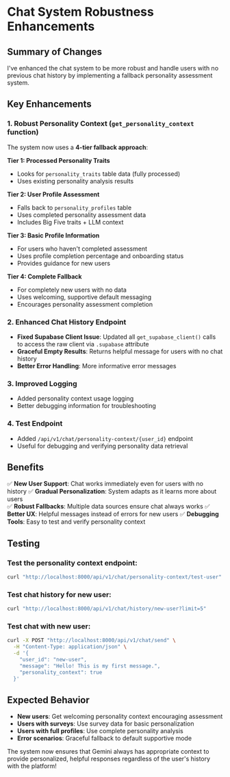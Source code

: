 # Chat System Robustness Enhancements

## Summary of Changes

I've enhanced the chat system to be more robust and handle users with no previous chat history by implementing a fallback personality assessment system.

## Key Enhancements

### 1. **Robust Personality Context (`get_personality_context` function)**

The system now uses a **4-tier fallback approach**:

**Tier 1: Processed Personality Traits**
- Looks for `personality_traits` table data (fully processed)
- Uses existing personality analysis results

**Tier 2: User Profile Assessment** 
- Falls back to `personality_profiles` table
- Uses completed personality assessment data
- Includes Big Five traits + LLM context

**Tier 3: Basic Profile Information**
- For users who haven't completed assessment
- Uses profile completion percentage and onboarding status
- Provides guidance for new users

**Tier 4: Complete Fallback**
- For completely new users with no data
- Uses welcoming, supportive default messaging
- Encourages personality assessment completion

### 2. **Enhanced Chat History Endpoint**

- **Fixed Supabase Client Issue**: Updated all `get_supabase_client()` calls to access the raw client via `.supabase` attribute
- **Graceful Empty Results**: Returns helpful message for users with no chat history
- **Better Error Handling**: More informative error messages

### 3. **Improved Logging**

- Added personality context usage logging
- Better debugging information for troubleshooting

### 4. **Test Endpoint**

- Added `/api/v1/chat/personality-context/{user_id}` endpoint
- Useful for debugging and verifying personality data retrieval

## Benefits

✅ **New User Support**: Chat works immediately even for users with no history
✅ **Gradual Personalization**: System adapts as it learns more about users  
✅ **Robust Fallbacks**: Multiple data sources ensure chat always works
✅ **Better UX**: Helpful messages instead of errors for new users
✅ **Debugging Tools**: Easy to test and verify personality context

## Testing

### Test the personality context endpoint:
```bash
curl "http://localhost:8000/api/v1/chat/personality-context/test-user"
```

### Test chat history for new user:
```bash
curl "http://localhost:8000/api/v1/chat/history/new-user?limit=5"
```

### Test chat with new user:
```bash
curl -X POST "http://localhost:8000/api/v1/chat/send" \
  -H "Content-Type: application/json" \
  -d '{
    "user_id": "new-user",
    "message": "Hello! This is my first message.",
    "personality_context": true
  }'
```

## Expected Behavior

- **New users**: Get welcoming personality context encouraging assessment
- **Users with surveys**: Use survey data for basic personalization  
- **Users with full profiles**: Use complete personality analysis
- **Error scenarios**: Graceful fallback to default supportive mode

The system now ensures that Gemini always has appropriate context to provide personalized, helpful responses regardless of the user's history with the platform!